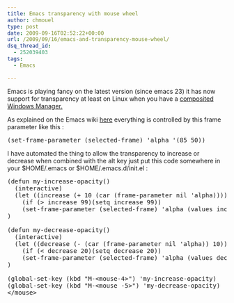 ```yaml
---
title: Emacs transparency with mouse wheel
author: chmouel
type: post
date: 2009-09-16T02:52:22+00:00
url: /2009/09/16/emacs-and-transparency-mouse-wheel/
dsq_thread_id:
  - 252039403
tags:
  - Emacs

---
```

Emacs is playing fancy on the latest version (since emacs 23) it has now support for transparency at least on Linux when you have a [composited Windows Manager.][1]

As explained on the Emacs wiki [here][2] everything is controlled by this frame parameter like this :

<pre lang="lisp">(set-frame-parameter (selected-frame) 'alpha '(85 50))
</pre>

I have automated the thing to allow the transparency to increase or decrease when combined with the alt key just put this code somewhere in your $HOME/.emacs or $HOME/.emacs.d/init.el :

<pre lang="lisp">(defun my-increase-opacity()
  (interactive)
  (let ((increase (+ 10 (car (frame-parameter nil 'alpha)))))
    (if (> increase 99)(setq increase 99))
    (set-frame-parameter (selected-frame) 'alpha (values increase 75)))
)

(defun my-decrease-opacity()
  (interactive)
  (let ((decrease (- (car (frame-parameter nil 'alpha)) 10)))
    (if (&lt; decrease 20)(setq decrease 20))
    (set-frame-parameter (selected-frame) 'alpha (values decrease 75)))
)

(global-set-key (kbd "M-&lt;mouse-4>") 'my-increase-opacity)
(global-set-key (kbd "M-&lt;mouse -5>") 'my-decrease-opacity)
&lt;/mouse></pre>

 [1]: http://en.wikipedia.org/wiki/Compositing_window_manager
 [2]: http://www.emacswiki.org/emacs/TransparentEmacs
